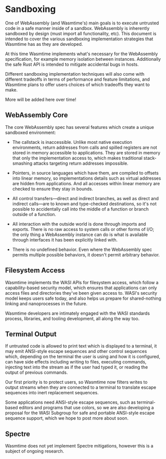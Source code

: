 # Sandboxing

One of WebAssembly (and Wasmtime's) main goals is to execute untrusted code in
a safe manner inside of a sandbox. WebAssembly is inherently sandboxed by design
(must import all functionality, etc). This document is intended to cover the
various sandboxing implementation strategies that Wasmtime has as they are
developed.

At this time Wasmtime implements what's necessary for the WebAssembly
specification, for example memory isolation between instances. Additionally the
safe Rust API is intended to mitigate accidental bugs in hosts.

Different sandboxing implementation techniques will also come with different
tradeoffs in terms of performance and feature limitations, and Wasmtime plans to
offer users choices of which tradeoffs they want to make.

More will be added here over time!

## WebAssembly Core

The core WebAssembly spec has several features which create a unique sandboxed
environment:

 - The callstack is inaccessible. Unlike most native execution environments,
   return addresses from calls and spilled registers are not stored in memory
   accessible to applications. They are stored in memory that only the
   implementation access to, which makes traditional stack-smashing attacks
   targeting return addresses impossible.

 - Pointers, in source languages which have them, are compiled to offsets
   into linear memory, so implementations details such as virtual addresses
   are hidden from applications. And all accesses within linear memory are
   checked to ensure they stay in bounds.

 - All control transfers—direct and indirect branches, as well as direct and
   indirect calls—are to known and type-checked destinations, so it's not
   possible to accidentally call into the middle of a function or branch
   outside of a function.

 - All interaction with the outside world is done through imports and exports.
   There is no raw access to system calls or other forms of I/O; the only
   thing a WebAssembly instance can do is what is available through interfaces
   it has been explicitly linked with.

 - There is no undefined behavior. Even where the WebAssembly spec permits
   multiple possible behaviors, it doesn't permit arbitrary behavior.

## Filesystem Access

Wasmtime implements the WASI APIs for filesystem access, which follow a
capability-based security model, which ensures that applications can only
access files and directories they've been given access to. WASI's security
model keeps users safe today, and also helps us prepare for shared-nothing
linking and nanoprocesses in the future.

Wasmtime developers are intimately engaged with the WASI standards process,
libraries, and tooling development, all along the way too.

## Terminal Output

If untrusted code is allowed to print text which is displayed to a terminal, it may
emit ANSI-style escape sequences and other control sequences which, depending on
the terminal the user is using and how it is configured, can have side effects
including writing to files, executing commands, injecting text into the stream
as if the user had typed it, or reading the output of previous commands.

Our first priority is to protect users, so Wasmtime now filters writes to output
streams when they are connected to a terminal to translate escape sequences into
inert replacement sequences.

Some applications need ANSI-style escape sequences, such as terminal-based
editors and programs that use colors, so we are also developing a proposal for
the WASI Subgroup for safe and portable ANSI-style escape sequence support, which
we hope to post more about soon.

## Spectre

Wasmtime does not yet implement Spectre mitigations, however this is a subject
of ongoing research.

